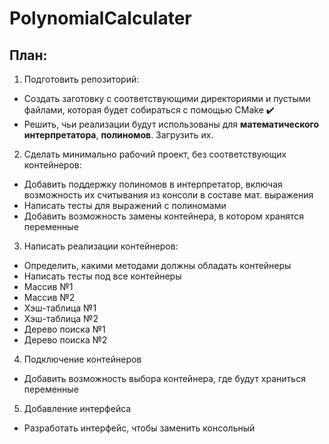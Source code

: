 # PolynomialCalculater
## План:
1) Подготовить репозиторий:
*  Создать заготовку с соответствующими директориями и пустыми файлами, которая будет собираться с помощью CMake ✔️
*  Решить, чьи реализации будут использованы для **математического интерпретатора**, **полиномов**. Загрузить их.
2) Сделать минимально рабочий проект, без соответствующих контейнеров:
* Добавить поддержку полиномов в интерпретатор, включая возможность их считывания из консоли в составе мат. выражения
* Написать тесты для выражений с полиномами
* Добавить возможность замены контейнера, в котором хранятся переменные
3) Написать реализации контейнеров:
* Определить, какими методами должны обладать контейнеры
* Написать тесты под все контейнеры
* Массив №1
* Массив №2
* Хэш-таблица №1
* Хэш-таблица №2
* Дерево поиска №1
* Дерево поиска №2
4) Подключение контейнеров
* Добавить возможность выбора контейнера, где будут храниться переменные
5) Добавление интерфейса
* Разработать интерфейс, чтобы заменить консольный



